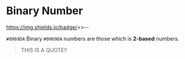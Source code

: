 # Binary Number

https://img.shields.io/badge/<>-<BINARY NUMBER>-<BLUE>

`#0969DA` Binary `#0969DA` numbers are those which is **2-based** numbers.

> THIS IS A QUOTE!!

